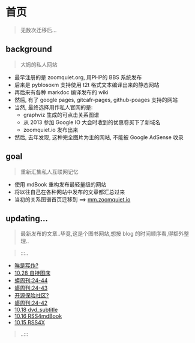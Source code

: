 # 首页
> 无数次迁移后...


## background
> 大妈的私人网站

- 最早注册的是 zoomquiet.org, 用PHP的 BBS 系统发布
- 后来是 pyblosoxm 支持使用 t2t 格式文本编译出来的静态网站
- 再后来有各种 markdoc 编译发布的 wiki
- 然后, 有了 google pages, gitcafr-pages, github-poages 支持的网站
- 当然, 最终选择用作私人官网的是:
    - graphviz 生成的可点击关系图谱
    - 从 2013 参加 Google IO 大会时收到的优惠卷买下了新域名
    - zoomquiet.io 发布出来
- 然后, 去年发现, 这种完全图片为主的网站, 不能被 Google AdSense 收录

## goal
> 重新汇集私人互联网记忆

- 使用 mdBook 重构发布最轻量级的网站
- 将以往自己在各种网站中发布的文章都汇总过来
- 当初的关系图谱首页迁移到 ==> [mm.zoomquiet.io](https://mm.zoomquiet.io)


## updating...
> 最新发布的文章..毕竟,这是个图书网站,想按 blog 的时间顺序看,得额外整理..

> :::..
+ [咩是写作?](https://zoomquiet.io/IMHO/IAS/20241028-iff-write.html)
+ [10.28 自持图床](https://zoomquiet.io/Pythonic/24/20241028-loc-host-s3.html)
+ [蟒周刊:24-44](https://zoomquiet.io/Pythonic/weekly/24/20241028-44.html)
+ [蟒周刊:24-43](https://zoomquiet.io/Pythonic/weekly/24/20241028-43.html)
+ [开源保险社区?](https://zoomquiet.io/IMHO/IAS/20241026-jy-framwork.html)
+ [蟒周刊:24-42](https://zoomquiet.io/Pythonic/weekly/24/20241020-42.html)
+ [10.18 dvd_subtitle](https://zoomquiet.io/Pythonic/24/20241016-dvd_subtitle.html)
+ [10.16 RSS4mdBook](https://zoomquiet.io/Pythonic/24/20241016-rss4mdbook.html)
+ [10.15 RSS4X](https://zoomquiet.io/Pythonic/24/20241015-rss-app-x.html)
> ..:::
